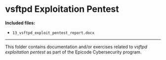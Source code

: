 # vsftpd Exploitation Pentest

**Included files:**

- `13_vsftpd_exploit_pentest_report.docx`

---
This folder contains documentation and/or exercises related to *vsftpd exploitation pentest* as part of the Epicode Cybersecurity program.
